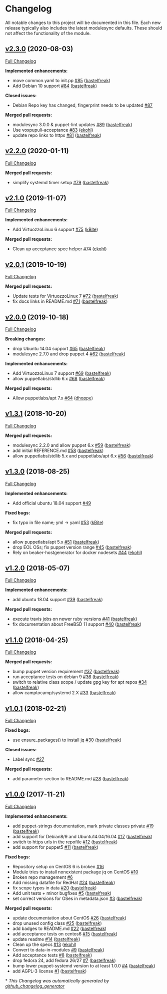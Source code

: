 # Changelog

All notable changes to this project will be documented in this file.
Each new release typically also includes the latest modulesync defaults.
These should not affect the functionality of the module.

## [v2.3.0](https://github.com/voxpupuli/puppet-lldpd/tree/v2.3.0) (2020-08-03)

[Full Changelog](https://github.com/voxpupuli/puppet-lldpd/compare/v2.2.0...v2.3.0)

**Implemented enhancements:**

- move common.yaml to init.pp [\#85](https://github.com/voxpupuli/puppet-lldpd/pull/85) ([bastelfreak](https://github.com/bastelfreak))
- Add Debian 10 support [\#84](https://github.com/voxpupuli/puppet-lldpd/pull/84) ([bastelfreak](https://github.com/bastelfreak))

**Closed issues:**

- Debian Repo key has changed, fingerprint needs to be updated [\#87](https://github.com/voxpupuli/puppet-lldpd/issues/87)

**Merged pull requests:**

- modulesync 3.0.0 & puppet-lint updates [\#89](https://github.com/voxpupuli/puppet-lldpd/pull/89) ([bastelfreak](https://github.com/bastelfreak))
- Use voxpupuli-acceptance [\#83](https://github.com/voxpupuli/puppet-lldpd/pull/83) ([ekohl](https://github.com/ekohl))
- update repo links to https [\#81](https://github.com/voxpupuli/puppet-lldpd/pull/81) ([bastelfreak](https://github.com/bastelfreak))

## [v2.2.0](https://github.com/voxpupuli/puppet-lldpd/tree/v2.2.0) (2020-01-11)

[Full Changelog](https://github.com/voxpupuli/puppet-lldpd/compare/v2.1.0...v2.2.0)

**Merged pull requests:**

- simplify systemd timer setup [\#79](https://github.com/voxpupuli/puppet-lldpd/pull/79) ([bastelfreak](https://github.com/bastelfreak))

## [v2.1.0](https://github.com/voxpupuli/puppet-lldpd/tree/v2.1.0) (2019-11-07)

[Full Changelog](https://github.com/voxpupuli/puppet-lldpd/compare/v2.0.1...v2.1.0)

**Implemented enhancements:**

- Add VirtuozzoLinux 6 support [\#75](https://github.com/voxpupuli/puppet-lldpd/pull/75) ([kBite](https://github.com/kBite))

**Merged pull requests:**

- Clean up acceptance spec helper [\#74](https://github.com/voxpupuli/puppet-lldpd/pull/74) ([ekohl](https://github.com/ekohl))

## [v2.0.1](https://github.com/voxpupuli/puppet-lldpd/tree/v2.0.1) (2019-10-19)

[Full Changelog](https://github.com/voxpupuli/puppet-lldpd/compare/v2.0.0...v2.0.1)

**Merged pull requests:**

- Update tests for VirtuozzoLinux 7 [\#72](https://github.com/voxpupuli/puppet-lldpd/pull/72) ([bastelfreak](https://github.com/bastelfreak))
- fix docs links in README.md [\#71](https://github.com/voxpupuli/puppet-lldpd/pull/71) ([bastelfreak](https://github.com/bastelfreak))

## [v2.0.0](https://github.com/voxpupuli/puppet-lldpd/tree/v2.0.0) (2019-10-18)

[Full Changelog](https://github.com/voxpupuli/puppet-lldpd/compare/v1.3.1...v2.0.0)

**Breaking changes:**

- drop Ubuntu 14.04 support [\#65](https://github.com/voxpupuli/puppet-lldpd/pull/65) ([bastelfreak](https://github.com/bastelfreak))
- modulesync 2.7.0 and drop puppet 4 [\#62](https://github.com/voxpupuli/puppet-lldpd/pull/62) ([bastelfreak](https://github.com/bastelfreak))

**Implemented enhancements:**

- Add VirtuozzoLinux 7 support [\#69](https://github.com/voxpupuli/puppet-lldpd/pull/69) ([bastelfreak](https://github.com/bastelfreak))
- allow puppetlabs/stdlib 6.x [\#68](https://github.com/voxpupuli/puppet-lldpd/pull/68) ([bastelfreak](https://github.com/bastelfreak))

**Merged pull requests:**

- Allow puppetlabs/apt 7.x [\#64](https://github.com/voxpupuli/puppet-lldpd/pull/64) ([dhoppe](https://github.com/dhoppe))

## [v1.3.1](https://github.com/voxpupuli/puppet-lldpd/tree/v1.3.1) (2018-10-20)

[Full Changelog](https://github.com/voxpupuli/puppet-lldpd/compare/v1.3.0...v1.3.1)

**Merged pull requests:**

- modulesync 2.2.0 and allow puppet 6.x [\#59](https://github.com/voxpupuli/puppet-lldpd/pull/59) ([bastelfreak](https://github.com/bastelfreak))
- add initial REFERENCE.md [\#58](https://github.com/voxpupuli/puppet-lldpd/pull/58) ([bastelfreak](https://github.com/bastelfreak))
- allow puppetlabs/stdlib 5.x and puppetlabs/apt 6.x [\#56](https://github.com/voxpupuli/puppet-lldpd/pull/56) ([bastelfreak](https://github.com/bastelfreak))

## [v1.3.0](https://github.com/voxpupuli/puppet-lldpd/tree/v1.3.0) (2018-08-25)

[Full Changelog](https://github.com/voxpupuli/puppet-lldpd/compare/v1.2.0...v1.3.0)

**Implemented enhancements:**

- Add official ubuntu 18.04 support [\#49](https://github.com/voxpupuli/puppet-lldpd/issues/49)

**Fixed bugs:**

- fix typo in file name; yml -\> yaml [\#53](https://github.com/voxpupuli/puppet-lldpd/pull/53) ([kBite](https://github.com/kBite))

**Merged pull requests:**

- allow puppetlabs/apt 5.x [\#51](https://github.com/voxpupuli/puppet-lldpd/pull/51) ([bastelfreak](https://github.com/bastelfreak))
- drop EOL OSs; fix puppet version range [\#45](https://github.com/voxpupuli/puppet-lldpd/pull/45) ([bastelfreak](https://github.com/bastelfreak))
- Rely on beaker-hostgenerator for docker nodesets [\#44](https://github.com/voxpupuli/puppet-lldpd/pull/44) ([ekohl](https://github.com/ekohl))

## [v1.2.0](https://github.com/voxpupuli/puppet-lldpd/tree/v1.2.0) (2018-05-07)

[Full Changelog](https://github.com/voxpupuli/puppet-lldpd/compare/v1.1.0...v1.2.0)

**Implemented enhancements:**

- add ubuntu 18.04 support [\#39](https://github.com/voxpupuli/puppet-lldpd/pull/39) ([bastelfreak](https://github.com/bastelfreak))

**Merged pull requests:**

- execute travis jobs on newer ruby versions [\#41](https://github.com/voxpupuli/puppet-lldpd/pull/41) ([bastelfreak](https://github.com/bastelfreak))
- fix documentation about FreeBSD 11 support [\#40](https://github.com/voxpupuli/puppet-lldpd/pull/40) ([bastelfreak](https://github.com/bastelfreak))

## [v1.1.0](https://github.com/voxpupuli/puppet-lldpd/tree/v1.1.0) (2018-04-25)

[Full Changelog](https://github.com/voxpupuli/puppet-lldpd/compare/v1.0.1...v1.1.0)

**Merged pull requests:**

- bump puppet version requirement [\#37](https://github.com/voxpupuli/puppet-lldpd/pull/37) ([bastelfreak](https://github.com/bastelfreak))
- run acceptance tests on debian 9 [\#36](https://github.com/voxpupuli/puppet-lldpd/pull/36) ([bastelfreak](https://github.com/bastelfreak))
- switch to relative class scope / update gpg key for apt repos [\#34](https://github.com/voxpupuli/puppet-lldpd/pull/34) ([bastelfreak](https://github.com/bastelfreak))
- allow camptocamp/systemd 2.X [\#33](https://github.com/voxpupuli/puppet-lldpd/pull/33) ([bastelfreak](https://github.com/bastelfreak))

## [v1.0.1](https://github.com/voxpupuli/puppet-lldpd/tree/v1.0.1) (2018-02-21)

[Full Changelog](https://github.com/voxpupuli/puppet-lldpd/compare/v1.0.0...v1.0.1)

**Fixed bugs:**

- use ensure\_packages\(\) to install jq [\#30](https://github.com/voxpupuli/puppet-lldpd/pull/30) ([bastelfreak](https://github.com/bastelfreak))

**Closed issues:**

- Label sync [\#27](https://github.com/voxpupuli/puppet-lldpd/issues/27)

**Merged pull requests:**

- add parameter section to README.md [\#28](https://github.com/voxpupuli/puppet-lldpd/pull/28) ([bastelfreak](https://github.com/bastelfreak))

## [v1.0.0](https://github.com/voxpupuli/puppet-lldpd/tree/v1.0.0) (2017-11-21)

[Full Changelog](https://github.com/voxpupuli/puppet-lldpd/compare/d0082808d2659a820fdffa292c6395e9f8557fe6...v1.0.0)

**Implemented enhancements:**

- add puppet-strings documentation, mark private classes private [\#19](https://github.com/voxpupuli/puppet-lldpd/pull/19) ([bastelfreak](https://github.com/bastelfreak))
- add support for Debian8/9 and Ubuntu14.04/16.04 [\#17](https://github.com/voxpupuli/puppet-lldpd/pull/17) ([bastelfreak](https://github.com/bastelfreak))
- switch to https urls in the repofile [\#12](https://github.com/voxpupuli/puppet-lldpd/pull/12) ([bastelfreak](https://github.com/bastelfreak))
- add support for puppet5 [\#11](https://github.com/voxpupuli/puppet-lldpd/pull/11) ([bastelfreak](https://github.com/bastelfreak))

**Fixed bugs:**

- Repository setup on CentOS 6 is broken [\#16](https://github.com/voxpupuli/puppet-lldpd/issues/16)
- Module tries to install nonexistent package jq on CentOS [\#10](https://github.com/voxpupuli/puppet-lldpd/issues/10)
- Broken repo management [\#6](https://github.com/voxpupuli/puppet-lldpd/issues/6)
- Add missing datafile for RedHat [\#24](https://github.com/voxpupuli/puppet-lldpd/pull/24) ([bastelfreak](https://github.com/bastelfreak))
- fix scope typos in data [\#20](https://github.com/voxpupuli/puppet-lldpd/pull/20) ([bastelfreak](https://github.com/bastelfreak))
- Add unit tests + minor bugfixes [\#5](https://github.com/voxpupuli/puppet-lldpd/pull/5) ([bastelfreak](https://github.com/bastelfreak))
- set correct versions for OSes in metadata.json [\#3](https://github.com/voxpupuli/puppet-lldpd/pull/3) ([bastelfreak](https://github.com/bastelfreak))

**Merged pull requests:**

- update documentation about CentOS [\#26](https://github.com/voxpupuli/puppet-lldpd/pull/26) ([bastelfreak](https://github.com/bastelfreak))
- drop unused config class [\#25](https://github.com/voxpupuli/puppet-lldpd/pull/25) ([bastelfreak](https://github.com/bastelfreak))
- add badges to README.md [\#22](https://github.com/voxpupuli/puppet-lldpd/pull/22) ([bastelfreak](https://github.com/bastelfreak))
- add acceptance tests on centos6 [\#15](https://github.com/voxpupuli/puppet-lldpd/pull/15) ([bastelfreak](https://github.com/bastelfreak))
- update readme [\#14](https://github.com/voxpupuli/puppet-lldpd/pull/14) ([bastelfreak](https://github.com/bastelfreak))
- Clean up the specs [\#13](https://github.com/voxpupuli/puppet-lldpd/pull/13) ([ekohl](https://github.com/ekohl))
- Convert to data-in-modules [\#9](https://github.com/voxpupuli/puppet-lldpd/pull/9) ([bastelfreak](https://github.com/bastelfreak))
- Add acceptance tests [\#8](https://github.com/voxpupuli/puppet-lldpd/pull/8) ([bastelfreak](https://github.com/bastelfreak))
- drop fedora 24, add fedora 26/27 [\#7](https://github.com/voxpupuli/puppet-lldpd/pull/7) ([bastelfreak](https://github.com/bastelfreak))
- bump lower puppet-systemd version to at least 1.0.0 [\#4](https://github.com/voxpupuli/puppet-lldpd/pull/4) ([bastelfreak](https://github.com/bastelfreak))
- add AGPL-3 license [\#1](https://github.com/voxpupuli/puppet-lldpd/pull/1) ([bastelfreak](https://github.com/bastelfreak))



\* *This Changelog was automatically generated by [github_changelog_generator](https://github.com/github-changelog-generator/github-changelog-generator)*
